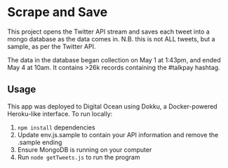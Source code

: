 # Scrape and Save

This project opens the Twitter API stream and saves each tweet into a
mongo database as the data comes in. N.B. this is not ALL tweets, but a
sample, as per the Twitter API.

The data in the database began collection on May 1 at 1:43pm, and ended
May 4 at 10am. It contains >26k records containing the #talkpay hashtag.

## Usage

This app was deployed to Digital Ocean using Dokku, a Docker-powered
Heroku-like interface. To run locally:

1. `npm install` dependencies
2. Update env.js.sample to contain your API information and remove the
   .sample ending
3. Ensure MongoDB is running on your computer
4. Run `node getTweets.js` to run the program
